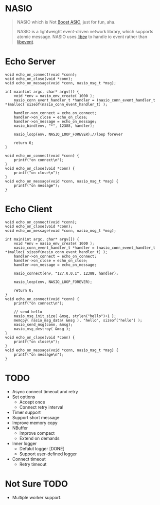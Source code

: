 NASIO
======================================
>NASIO which is Not [Boost ASIO][3], just for fun, aha.
> 
>NASIO is a lightweight event-driven network library, which supports atomic message.
>NASIO uses [libev][1] to handle io event rather than [libevent][2].
>

[1]: http://software.schmorp.de/pkg/libev.html
[2]: http://libevent.org/
[3]: http://www.boost.org/doc/libs/1_40_0/doc/html/boost_asio.html

# Echo Server
```
void echo_on_connect(void *conn);
void echo_on_close(void *conn);
void echo_on_message(void *conn, nasio_msg_t *msg);

int main(int argc, char* argv[]) {
    void *env = nasio_env_create( 1000 );
    nasio_conn_event_handler_t *handler = (nasio_conn_event_handler_t *)malloc( sizeof(nasio_conn_event_handler_t) ); 

    handler->on_connect = echo_on_connect;
    handler->on_close = echo_on_close;
    handler->on_message = echo_on_message;
    nasio_bind(env, "*", 12388, handler);

    nasio_loop(env, NASIO_LOOP_FOREVER);//loop forever

    return 0;
}

void echo_on_connect(void *conn) {
	printf("on connect\n");
}
void echo_on_close(void *conn) {
	printf("on close\n");
}
void echo_on_message(void *conn, nasio_msg_t *msg) {
    printf("on message");
}
```

# Echo Client
```
void echo_on_connect(void *conn);
void echo_on_close(void *conn);
void echo_on_message(void *conn, nasio_msg_t *msg);

int main(int argc, char* argv[]) {
	void *env = nasio_env_create( 1000 );
	nasio_conn_event_handler_t *handler = (nasio_conn_event_handler_t *)malloc( sizeof(nasio_conn_event_handler_t) ); 
	handler->on_connect = echo_on_connect;
	handler->on_close = echo_on_close;
	handler->on_message = echo_on_message;

	nasio_connect(env, "127.0.0.1", 12388, handler);

	nasio_loop(env, NASIO_LOOP_FOREVER);

	return 0;
}
void echo_on_connect(void *conn) {
    printf("on connect\n");

    // send hello
    nasio_msg_init_size( &msg, strlen("hello")+1 );
    memcpy( nasio_msg_data( &msg ), "hello", sizeof("hello") );
    nasio_send_msg(conn, &msg);
    nasio_msg_destroy( &msg );
}
void echo_on_close(void *conn) {
    printf("on close\n");
}
void echo_on_message(void *conn, nasio_msg_t *msg) {
    printf("on message\n");
}
```

# TODO
* Async connect timeout and retry
* Set options
    - Accept once
    - Connect retry interval
* Timer support
* Support short message
* Improve memory copy
* NBuffer
    - Improve compact
    - Extend on demands
* Inner logger
    - Defalut logger [DONE]
    - Support user-defined logger
* Connect timeout
    - Retry timeout

# Not Sure TODO
* Multiple worker support.
